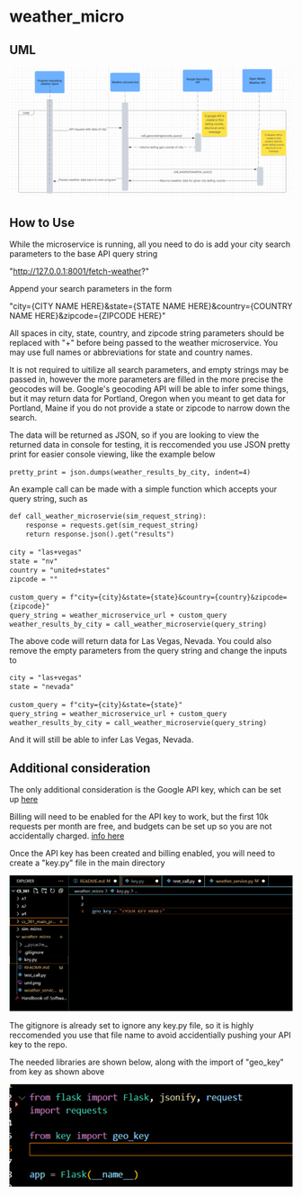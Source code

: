 # weather_micro


## UML

![alt text](uml.png)


## How to Use

While the microservice is running, all you need to do is add your city search parameters to the base API query string 

"http://127.0.0.1:8001/fetch-weather?"

Append your search parameters in the form 

"city={CITY NAME HERE}&state={STATE NAME HERE}&country={COUNTRY NAME HERE}&zipcode={ZIPCODE HERE}"

All spaces in city, state, country, and zipcode string parameters should be replaced with "+" before being passed to the weather microservice.
You may use full names or abbreviations for state and country names.

It is not required to uitilize all search parameters, and empty strings may be passed in, however the more parameters are filled in the more 
precise the geocodes will be. Google's geocoding API will be able to infer some things, but it may return data for Portland, Oregon when you meant 
to get data for Portland, Maine if you do not provide a state or zipcode to narrow down the search.

The data will be returned as JSON, so if you are looking to view the returned data in console for testing, it is reccomended you use JSON pretty 
print for easier console viewing, like the example below


`
pretty_print = json.dumps(weather_results_by_city, indent=4)
`

An example call can be made with a simple function which accepts your query string, such as

```
def call_weather_microservie(sim_request_string):  
    response = requests.get(sim_request_string)  
    return response.json().get("results")  

city = "las+vegas"    
state = "nv"    
country = "united+states"    
zipcode = ""  

custom_query = f"city={city}&state={state}&country={country}&zipcode={zipcode}"  
query_string = weather_microservice_url + custom_query  
weather_results_by_city = call_weather_microservie(query_string)  
```

The above code will return data for Las Vegas, Nevada. You could also remove the empty parameters from the query string and change the inputs to

```
city = "las+vegas"    
state = "nevada"    

custom_query = f"city={city}&state={state}"  
query_string = weather_microservice_url + custom_query  
weather_results_by_city = call_weather_microservie(query_string)
```

And it will still be able to infer Las Vegas, Nevada.


## Additional consideration

The only additional consideration is the Google API key, which can be set up [here](https://developers.google.com/maps/documentation/geolocation/cloud-setup)

Billing will need to be enabled for the API key to work, but the first 10k requests per month are free, and budgets can be set up so you are not 
accidentally charged. [info here](https://cloud.google.com/billing/docs/how-to/budget-api)

Once the API key has been created and billing enabled, you will need to create a "key.py" file in the main directory 

![alt text](key.png)

The gitignore is already set to ignore any key.py file, so it is highly reccomended you use that file name to avoid accidentially pushing your 
API key to the repo.

The needed libraries are shown below, along with the import of "geo_key" from key as shown above

![alt text](imports.png)


